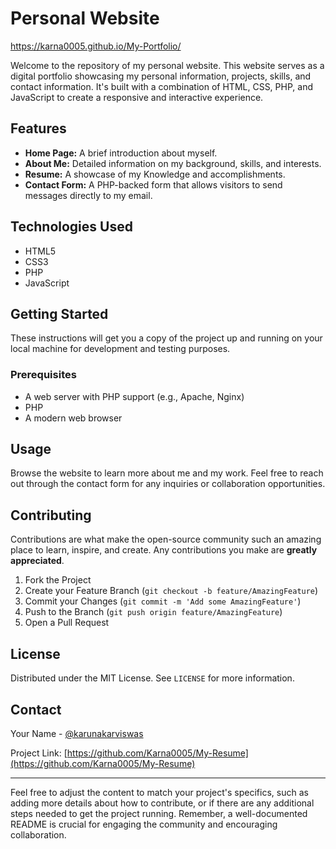 # Personal Website 
https://karna0005.github.io/My-Portfolio/

Welcome to the repository of my personal website. This website serves as a digital portfolio showcasing my personal information, projects, skills, and contact information. It's built with a combination of HTML, CSS, PHP, and JavaScript to create a responsive and interactive experience.

## Features

- **Home Page:** A brief introduction about myself.
- **About Me:** Detailed information on my background, skills, and interests.
- **Resume:** A showcase of my Knowledge and accomplishments.
- **Contact Form:** A PHP-backed form that allows visitors to send messages directly to my email.

## Technologies Used

- HTML5
- CSS3
- PHP 
- JavaScript

## Getting Started

These instructions will get you a copy of the project up and running on your local machine for development and testing purposes.

### Prerequisites

- A web server with PHP support (e.g., Apache, Nginx)
- PHP 
- A modern web browser



## Usage

Browse the website to learn more about me and my work. Feel free to reach out through the contact form for any inquiries or collaboration opportunities.

## Contributing

Contributions are what make the open-source community such an amazing place to learn, inspire, and create. Any contributions you make are **greatly appreciated**.

1. Fork the Project
2. Create your Feature Branch (`git checkout -b feature/AmazingFeature`)
3. Commit your Changes (`git commit -m 'Add some AmazingFeature'`)
4. Push to the Branch (`git push origin feature/AmazingFeature`)
5. Open a Pull Request

## License

Distributed under the MIT License. See `LICENSE` for more information.

## Contact

Your Name - [@karunakarviswas](https://twitter.com/karunakarviswas)

Project Link: [https://github.com/Karna0005/My-Resume](https://github.com/Karna0005/My-Resume)

---

Feel free to adjust the content to match your project's specifics, such as adding more details about how to contribute, or if there are any additional steps needed to get the project running. Remember, a well-documented README is crucial for engaging the community and encouraging collaboration.
